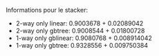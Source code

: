 Informations pour le stacker:

* 2-way only linear: 0.9003678 + 0.02089042
* 2-way only gbtree: 0.9008544 + 0.01800728
* 1-way only gblinear: 0.9080768 + 0.008914042
* 1-way only gbtree: 0.9328556 + 0.009750384
